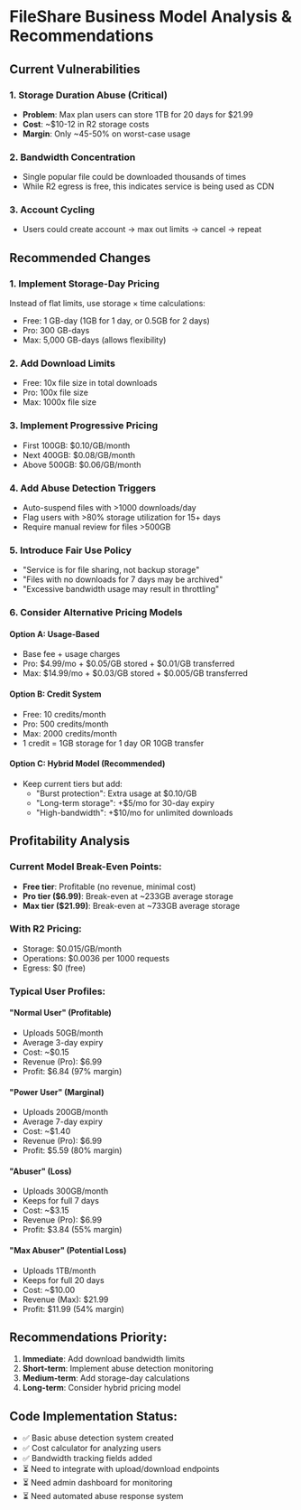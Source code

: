 # FileShare Business Model Analysis & Recommendations

## Current Vulnerabilities

### 1. **Storage Duration Abuse (Critical)**
- **Problem**: Max plan users can store 1TB for 20 days for $21.99
- **Cost**: ~$10-12 in R2 storage costs
- **Margin**: Only ~45-50% on worst-case usage

### 2. **Bandwidth Concentration**
- Single popular file could be downloaded thousands of times
- While R2 egress is free, this indicates service is being used as CDN

### 3. **Account Cycling**
- Users could create account → max out limits → cancel → repeat

## Recommended Changes

### 1. **Implement Storage-Day Pricing**
Instead of flat limits, use storage × time calculations:
- Free: 1 GB-day (1GB for 1 day, or 0.5GB for 2 days)
- Pro: 300 GB-days 
- Max: 5,000 GB-days (allows flexibility)

### 2. **Add Download Limits**
- Free: 10x file size in total downloads
- Pro: 100x file size
- Max: 1000x file size

### 3. **Implement Progressive Pricing**
- First 100GB: $0.10/GB/month
- Next 400GB: $0.08/GB/month  
- Above 500GB: $0.06/GB/month

### 4. **Add Abuse Detection Triggers**
- Auto-suspend files with >1000 downloads/day
- Flag users with >80% storage utilization for 15+ days
- Require manual review for files >500GB

### 5. **Introduce Fair Use Policy**
- "Service is for file sharing, not backup storage"
- "Files with no downloads for 7 days may be archived"
- "Excessive bandwidth usage may result in throttling"

### 6. **Consider Alternative Pricing Models**

#### Option A: Usage-Based
- Base fee + usage charges
- Pro: $4.99/mo + $0.05/GB stored + $0.01/GB transferred
- Max: $14.99/mo + $0.03/GB stored + $0.005/GB transferred

#### Option B: Credit System
- Free: 10 credits/month
- Pro: 500 credits/month
- Max: 2000 credits/month
- 1 credit = 1GB storage for 1 day OR 10GB transfer

#### Option C: Hybrid Model (Recommended)
- Keep current tiers but add:
  - "Burst protection": Extra usage at $0.10/GB
  - "Long-term storage": +$5/mo for 30-day expiry
  - "High-bandwidth": +$10/mo for unlimited downloads

## Profitability Analysis

### Current Model Break-Even Points:
- **Free tier**: Profitable (no revenue, minimal cost)
- **Pro tier ($6.99)**: Break-even at ~233GB average storage
- **Max tier ($21.99)**: Break-even at ~733GB average storage

### With R2 Pricing:
- Storage: $0.015/GB/month
- Operations: $0.0036 per 1000 requests
- Egress: $0 (free)

### Typical User Profiles:

#### "Normal User" (Profitable)
- Uploads 50GB/month
- Average 3-day expiry
- Cost: ~$0.15
- Revenue (Pro): $6.99
- Profit: $6.84 (97% margin)

#### "Power User" (Marginal) 
- Uploads 200GB/month
- Average 7-day expiry
- Cost: ~$1.40
- Revenue (Pro): $6.99
- Profit: $5.59 (80% margin)

#### "Abuser" (Loss)
- Uploads 300GB/month
- Keeps for full 7 days
- Cost: ~$3.15
- Revenue (Pro): $6.99
- Profit: $3.84 (55% margin)

#### "Max Abuser" (Potential Loss)
- Uploads 1TB/month
- Keeps for full 20 days
- Cost: ~$10.00
- Revenue (Max): $21.99
- Profit: $11.99 (54% margin)

## Recommendations Priority:

1. **Immediate**: Add download bandwidth limits
2. **Short-term**: Implement abuse detection monitoring
3. **Medium-term**: Add storage-day calculations
4. **Long-term**: Consider hybrid pricing model

## Code Implementation Status:
- ✅ Basic abuse detection system created
- ✅ Cost calculator for analyzing users
- ✅ Bandwidth tracking fields added
- ⏳ Need to integrate with upload/download endpoints
- ⏳ Need admin dashboard for monitoring
- ⏳ Need automated abuse response system